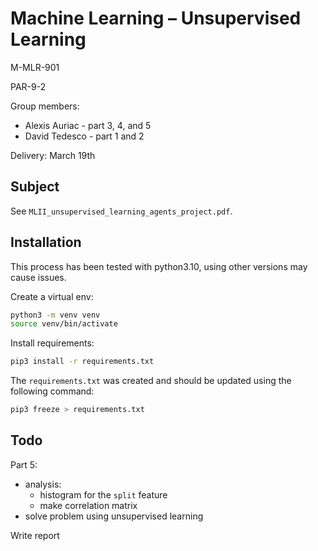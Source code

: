 # Machine Learning – Unsupervised Learning

M-MLR-901

PAR-9-2

Group members:
- Alexis Auriac - part 3, 4, and 5
- David Tedesco - part 1 and 2

Delivery: March 19th

## Subject

See ```MLII_unsupervised_learning_agents_project.pdf```.

## Installation

This process has been tested with python3.10, using other versions may cause issues.

Create a virtual env:
```bash
python3 -m venv venv
source venv/bin/activate
```

Install requirements:
```bash
pip3 install -r requirements.txt
```

The ```requirements.txt``` was created and should be updated using the following command:
```bash
pip3 freeze > requirements.txt
```

## Todo

Part 5:
- analysis:
	- histogram for the ```split``` feature
	- make correlation matrix
- solve problem using unsupervised learning

Write report
